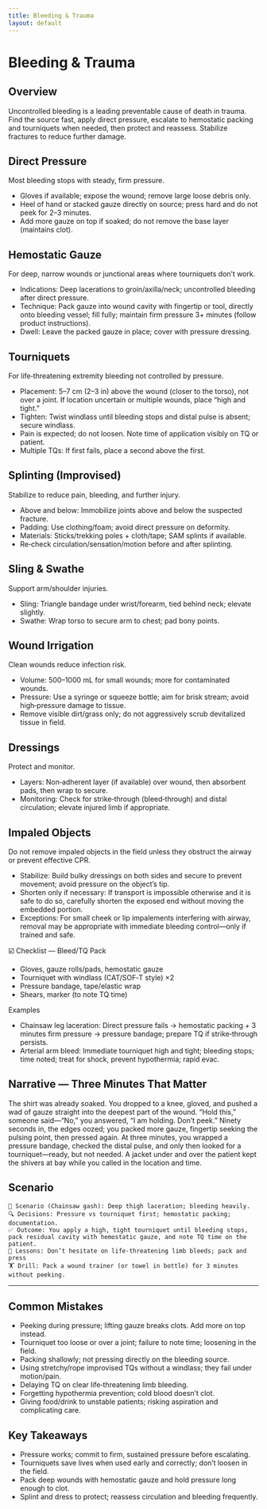 ```yaml
---
title: Bleeding & Trauma
layout: default
---
```


# Bleeding & Trauma

## Overview
Uncontrolled bleeding is a leading preventable cause of death in trauma. Find the source fast, apply direct pressure, escalate to hemostatic packing and tourniquets when needed, then protect and reassess. Stabilize fractures to reduce further damage.

## Direct Pressure
Most bleeding stops with steady, firm pressure.

- Gloves if available; expose the wound; remove large loose debris only.
- Heel of hand or stacked gauze directly on source; press hard and do not peek for 2–3 minutes.
- Add more gauze on top if soaked; do not remove the base layer (maintains clot).

## Hemostatic Gauze
For deep, narrow wounds or junctional areas where tourniquets don’t work.

- Indications: Deep lacerations to groin/axilla/neck; uncontrolled bleeding after direct pressure.
- Technique: Pack gauze into wound cavity with fingertip or tool, directly onto bleeding vessel; fill fully; maintain firm pressure 3+ minutes (follow product instructions).
- Dwell: Leave the packed gauze in place; cover with pressure dressing.

## Tourniquets
For life‑threatening extremity bleeding not controlled by pressure.

- Placement: 5–7 cm (2–3 in) above the wound (closer to the torso), not over a joint. If location uncertain or multiple wounds, place “high and tight.”
- Tighten: Twist windlass until bleeding stops and distal pulse is absent; secure windlass.
- Pain is expected; do not loosen. Note time of application visibly on TQ or patient.
- Multiple TQs: If first fails, place a second above the first.

## Splinting (Improvised)
Stabilize to reduce pain, bleeding, and further injury.

- Above and below: Immobilize joints above and below the suspected fracture.
- Padding: Use clothing/foam; avoid direct pressure on deformity.
- Materials: Sticks/trekking poles + cloth/tape; SAM splints if available.
- Re‑check circulation/sensation/motion before and after splinting.

## Sling & Swathe
Support arm/shoulder injuries.

- Sling: Triangle bandage under wrist/forearm, tied behind neck; elevate slightly.
- Swathe: Wrap torso to secure arm to chest; pad bony points.

## Wound Irrigation
Clean wounds reduce infection risk.

- Volume: 500–1000 mL for small wounds; more for contaminated wounds.
- Pressure: Use a syringe or squeeze bottle; aim for brisk stream; avoid high‑pressure damage to tissue.
- Remove visible dirt/grass only; do not aggressively scrub devitalized tissue in field.

## Dressings
Protect and monitor.

- Layers: Non‑adherent layer (if available) over wound, then absorbent pads, then wrap to secure.
- Monitoring: Check for strike‑through (bleed‑through) and distal circulation; elevate injured limb if appropriate.

## Impaled Objects
Do not remove impaled objects in the field unless they obstruct the airway or prevent effective CPR.

- Stabilize: Build bulky dressings on both sides and secure to prevent movement; avoid pressure on the object’s tip.
- Shorten only if necessary: If transport is impossible otherwise and it is safe to do so, carefully shorten the exposed end without moving the embedded portion.
- Exceptions: For small cheek or lip impalements interfering with airway, removal may be appropriate with immediate bleeding control—only if trained and safe.

☑️ Checklist — Bleed/TQ Pack
- Gloves, gauze rolls/pads, hemostatic gauze
- Tourniquet with windlass (CAT/SOF‑T style) ×2
- Pressure bandage, tape/elastic wrap
- Shears, marker (to note TQ time)

Examples
- Chainsaw leg laceration: Direct pressure fails → hemostatic packing + 3 minutes firm pressure → pressure bandage; prepare TQ if strike‑through persists.
- Arterial arm bleed: Immediate tourniquet high and tight; bleeding stops; time noted; treat for shock, prevent hypothermia; rapid evac.

## Narrative — Three Minutes That Matter
The shirt was already soaked. You dropped to a knee, gloved, and pushed a wad of gauze straight into the deepest part of the wound. “Hold this,” someone said—“No,” you answered, “I am holding. Don’t peek.” Ninety seconds in, the edges oozed; you packed more gauze, fingertip seeking the pulsing point, then pressed again. At three minutes, you wrapped a pressure bandage, checked the distal pulse, and only then looked for a tourniquet—ready, but not needed. A jacket under and over the patient kept the shivers at bay while you called in the location and time.

## Scenario

```
🧭 Scenario (Chainsaw gash): Deep thigh laceration; bleeding heavily.
🔍 Decisions: Pressure vs tourniquet first; hemostatic packing; documentation.
✅ Outcome: You apply a high, tight tourniquet until bleeding stops, pack residual cavity with hemostatic gauze, and note TQ time on the patient.
🧠 Lessons: Don’t hesitate on life‑threatening limb bleeds; pack and press
🏋️ Drill: Pack a wound trainer (or towel in bottle) for 3 minutes without peeking.
```

---

## Common Mistakes
- Peeking during pressure; lifting gauze breaks clots. Add more on top instead.
- Tourniquet too loose or over a joint; failure to note time; loosening in the field.
- Packing shallowly; not pressing directly on the bleeding source.
- Using stretchy/rope improvised TQs without a windlass; they fail under motion/pain.
- Delaying TQ on clear life‑threatening limb bleeding.
- Forgetting hypothermia prevention; cold blood doesn’t clot.
- Giving food/drink to unstable patients; risking aspiration and complicating care.

## Key Takeaways
- Pressure works; commit to firm, sustained pressure before escalating.
- Tourniquets save lives when used early and correctly; don’t loosen in the field.
- Pack deep wounds with hemostatic gauze and hold pressure long enough to clot.
- Splint and dress to protect; reassess circulation and bleeding frequently.
